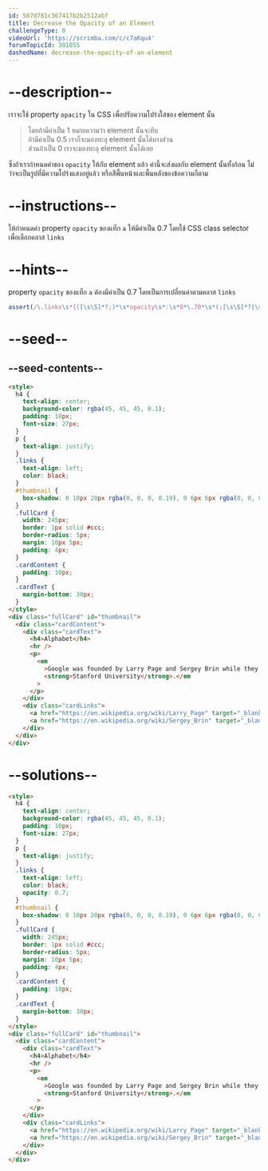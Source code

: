 ```yaml
---
id: 587d781c367417b2b2512abf
title: Decrease the Opacity of an Element
challengeType: 0
videoUrl: 'https://scrimba.com/c/c7aKqu4'
forumTopicId: 301055
dashedName: decrease-the-opacity-of-an-element
---
```


# --description--

เราจะใช้ property `opacity` ใน CSS เพื่อปรับความโปร่งใสของ element นั้น

<blockquote>โดยถ้ามีค่าเป็น 1 หมายความว่า element นั้นจะทึบ<br>ถ้ามีค่าเป็น 0.5 เราก็จะมองทะลุ element นั้นได้บางส่วน<br>ส่วนถ้าเป็น 0 เราจะมองทะลุ element นั้นได้เลย</blockquote>

ซึ่งถ้าเรากำหนดค่าของ `opacity` ให้กับ element แล้ว ค่านี้จะส่งผลกับ element นั้นทั้งก้อน ไม่ว่าจะเป็นรูปที่มีความโปร่งแสงอยู่แล้ว หรือสีพื้นหน้าและพื้นหลังของข้อความก็ตาม

# --instructions--

ให้กำหนดค่า property `opacity` ของแท็ก `a` ให้มีค่าเป็น 0.7 โดยใช้ CSS class selector เพื่อเลือกคลาส `links`

# --hints--

property `opacity` ของแท็ก `a` ต้องมีค่าเป็น 0.7 โดยเป็นการเปลี่ยนค่าตามคลาส `links`

```js
assert(/\.links\s*{([\s\S]*?;)*\s*opacity\s*:\s*0*\.70*\s*(;[\s\S]*?|\s*)}/.test($('style').text()));
```

# --seed--

## --seed-contents--

```html
<style>
  h4 {
    text-align: center;
    background-color: rgba(45, 45, 45, 0.1);
    padding: 10px;
    font-size: 27px;
  }
  p {
    text-align: justify;
  }
  .links {
    text-align: left;
    color: black;
  }
  #thumbnail {
    box-shadow: 0 10px 20px rgba(0, 0, 0, 0.19), 0 6px 6px rgba(0, 0, 0, 0.23);
  }
  .fullCard {
    width: 245px;
    border: 1px solid #ccc;
    border-radius: 5px;
    margin: 10px 5px;
    padding: 4px;
  }
  .cardContent {
    padding: 10px;
  }
  .cardText {
    margin-bottom: 30px;
  }
</style>
<div class="fullCard" id="thumbnail">
  <div class="cardContent">
    <div class="cardText">
      <h4>Alphabet</h4>
      <hr />
      <p>
        <em
          >Google was founded by Larry Page and Sergey Brin while they were <u>Ph.D. students</u> at
          <strong>Stanford University</strong>.</em
        >
      </p>
    </div>
    <div class="cardLinks">
      <a href="https://en.wikipedia.org/wiki/Larry_Page" target="_blank" class="links">Larry Page</a><br /><br />
      <a href="https://en.wikipedia.org/wiki/Sergey_Brin" target="_blank" class="links">Sergey Brin</a>
    </div>
  </div>
</div>
```

# --solutions--

```html
<style>
  h4 {
    text-align: center;
    background-color: rgba(45, 45, 45, 0.1);
    padding: 10px;
    font-size: 27px;
  }
  p {
    text-align: justify;
  }
  .links {
    text-align: left;
    color: black;
    opacity: 0.7;
  }
  #thumbnail {
    box-shadow: 0 10px 20px rgba(0, 0, 0, 0.19), 0 6px 6px rgba(0, 0, 0, 0.23);
  }
  .fullCard {
    width: 245px;
    border: 1px solid #ccc;
    border-radius: 5px;
    margin: 10px 5px;
    padding: 4px;
  }
  .cardContent {
    padding: 10px;
  }
  .cardText {
    margin-bottom: 30px;
  }
</style>
<div class="fullCard" id="thumbnail">
  <div class="cardContent">
    <div class="cardText">
      <h4>Alphabet</h4>
      <hr />
      <p>
        <em
          >Google was founded by Larry Page and Sergey Brin while they were <u>Ph.D. students</u> at
          <strong>Stanford University</strong>.</em
        >
      </p>
    </div>
    <div class="cardLinks">
      <a href="https://en.wikipedia.org/wiki/Larry_Page" target="_blank" class="links">Larry Page</a><br /><br />
      <a href="https://en.wikipedia.org/wiki/Sergey_Brin" target="_blank" class="links">Sergey Brin</a>
    </div>
  </div>
</div>
```

